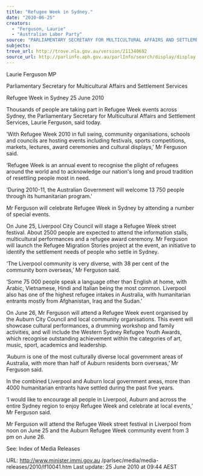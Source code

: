```yaml
---
title: "Refugee Week in Sydney."
date: "2010-06-25"
creators:
  - "Ferguson, Laurie"
  - "Australian Labor Party"
source: "PARLIAMENTARY SECRETARY FOR MULTICULTURAL AFFAIRS AND SETTLEMENT SERVICES"
subjects:
trove_url: http://trove.nla.gov.au/version/211340692
source_url: http://parlinfo.aph.gov.au/parlInfo/search/display/display.w3p;query=Id%3A%22media/pressrel/665X6%22
---
```


 Laurie Ferguson MP 

 Parliamentary Secretary for Multicultural Affairs and Settlement  Services 

 Refugee Week in Sydney  25 June 2010 

 Thousands of people are taking part in Refugee Week events across Sydney, the  Parliamentary Secretary for Multicultural Affairs and Settlement Services, Laurie  Ferguson, said today.  

 ‘With Refugee Week 2010 in full swing, community organisations, schools and  councils are hosting events including festivals, sports competitions, markets,  lectures, award ceremonies and cultural displays,’ Mr Ferguson said.  

 ‘Refugee Week is an annual event to recognise the plight of refugees around the  world and to acknowledge our nation's long and proud tradition of resettling people  most in need. 

 ‘During 2010-11, the Australian Government will welcome 13 750 people through its  humanitarian program.’ 

 Mr Ferguson will celebrate Refugee Week in Sydney by attending a number of  special events. 

 On June 25, Liverpool City Council will stage a Refugee Week street festival. About  2500 people are expected to attend the information stalls, multicultural performances  and a refugee award ceremony. Mr Ferguson will launch the Refugee Migration  Stories project at the event, an initiative to identify the settlement needs of people  who settle in Sydney.  

 ‘The Liverpool community is very diverse, with 38 per cent of the community born  overseas,’ Mr Ferguson said.  

 ‘Some 75 000 people speak a language other than English at home, with Arabic,  Vietnamese, Hindi and Italian being the most common. Liverpool also has one of the  highest refugee intakes in Australia, with humanitarian entrants mostly from  Afghanistan, Iraq and the Sudan.’ 

 On June 26, Mr Ferguson will attend a Refugee Week event organised by the  Auburn City Council and local community organisations. This event will showcase  cultural performances, a drumming workshop and family activities, and will include  the Western Sydney Refugee Youth Awards, which recognise outstanding  achievement within the categories of art, music, sport, academics and leadership.  

 ‘Auburn is one of the most culturally diverse local government areas of Australia,  with more than half of Auburn residents born overseas,’ Mr Ferguson said. 

 In the combined Liverpool and Auburn local government areas, more than 4000  humanitarian entrants have settled during the past five years. 

 ‘I would like to encourage all people in Liverpool, Auburn and across the entire  Sydney region to enjoy Refugee Week and celebrate at local events,’ Mr Ferguson  said.  

 Mr Ferguson will attend the Refugee Week street festival in Liverpool from  noon on June 25 and the Auburn Refugee Week community event from 3 pm  on June 26. 

 

 See:  Index of Media Releases 

 URL: http://www.minister.immi.gov.au /parlsec/media/media-releases/2010/lf10041.htm   Last update: 25 June 2010 at 09:44 AEST  

  

